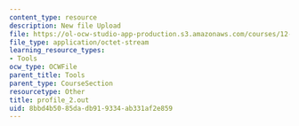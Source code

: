 ```yaml
---
content_type: resource
description: New file Upload
file: https://ol-ocw-studio-app-production.s3.amazonaws.com/courses/12-811-tropical-meteorology-spring-2011/8bbd4b5085dadb919334ab331af2e859_profile_2.out
file_type: application/octet-stream
learning_resource_types:
- Tools
ocw_type: OCWFile
parent_title: Tools
parent_type: CourseSection
resourcetype: Other
title: profile_2.out
uid: 8bbd4b50-85da-db91-9334-ab331af2e859
---
```

